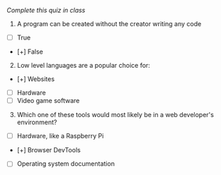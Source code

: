 *Complete this quiz in class*

1. A program can be created without the creator writing any code

- [ ] True
- [+] False

2. Low level languages are a popular choice for:

- [+] Websites
- [ ] Hardware
- [ ] Video game software

3. Which one of these tools would most likely be in a web developer's environment?

- [ ] Hardware, like a Raspberry Pi
- [+] Browser DevTools
- [ ] Operating system documentation
